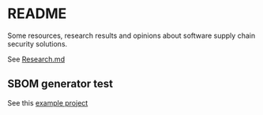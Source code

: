 # README

Some resources, research results and opinions about software supply chain security solutions.

See [Research.md](./Research.md)

## SBOM generator test

See this [example project](./sbom-example/README.md)